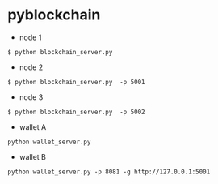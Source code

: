 # pyblockchain

* node 1
```
$ python blockchain_server.py
```

* node 2
```
$ python blockchain_server.py  -p 5001
```

* node 3
```
$ python blockchain_server.py  -p 5002
```

* wallet A
```
python wallet_server.py
```

* wallet B
```
python wallet_server.py -p 8081 -g http://127.0.0.1:5001
```